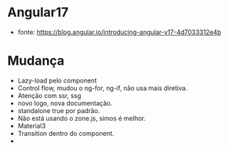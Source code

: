# Angular17

 - fonte: https://blog.angular.io/introducing-angular-v17-4d7033312e4b

# Mudança

 - Lazy-load pelo component 
 - Control flow, mudou o ng-for, ng-if, não usa mais diretiva.
 - Atenção com ssr, ssg
 - novo logo, nova documentação.
 - standalone true por padrão.
 - Não está usando o zone.js, simos é melhor.
 - Material3
 - Transition dentro do component.
 - 
